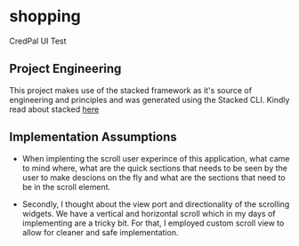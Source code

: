 # shopping

CredPal UI Test 

## Project Engineering

This project makes use of the stacked framework as it's source of engineering and principles and was generated using the Stacked CLI. Kindly read about stacked [here](https://stacked.filledstacks.com/)

## Implementation Assumptions

- When implenting the scroll user experince of this application, what came to mind where, what are the quick sections that needs to be seen by the user to make descions on the fly and what are the sections that need to be in the scroll element.

- Secondly, I thought about the view port and directionality of the scrolling widgets. We have a vertical and horizontal scroll which in my days of implementing are a tricky bit. For that, I employed custom scroll view to allow for cleaner and safe implementation.
